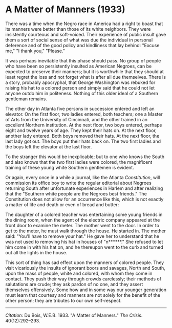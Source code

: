 <!--
title:   A Matter of Manners
author:  Du Bois, W.E.B.
journal: The Crisis
year:    1933
volume:  40
issue:   12
pages:   292-293
-->
# A Matter of Manners (1933)

There was a time when the Negro race in America had a right to boast that its manners were better than those of its white neighbors. They were insistently courteous and soft-voiced. Their experience of public insult gave them a sort of social sense of what was due the individual in personal deference and of the good policy and kindliness that lay behind: "Excuse me," "I thank you," "Please."

It was perhaps inevitable that this phase should pass. No group of people who have been so persistently insulted as American Negroes, can be expected to preserve their manners; but it is worthwhile that they should at least regret the loss and not forget what is after all due themselves. There is a story, probably apocryphal, that George Washington was rebuked for raising his hat to a colored person and simply said that he could not let anyone outdo him in politeness. Nothing of this older ideal of a Southern gentleman remains.

The other day in Atlanta five persons in succession entered and left an elevator. On the first floor, two ladies entered, both teachers; one a Master of Arts from the University of Cincinnati, and the other trained in an excellent Northern institution. At the next floor, two boys entered, perhaps eight and twelve years of age. They kept their hats on. At the next floor, another lady entered. Both boys removed their hats. At the next floor, the last lady got out. The boys put their hats back on. The two first ladies and the boys left the elevator at the last floor.

To the stranger this would be inexplicable; but to one who knows the South and also knows that the two first ladies were colored, the magnificent training of these young white Southern gentlemen is evident.

Or again, every once in a while a journal, like the Atlanta *Constitution*, will commission its office boy to write the regular editorial about Negroes returning South after unfortunate experiences in Harlem and after realizing that the "Southern white people are the Negroes best friends." The Constitution does not allow for an occurrence like this, which is not exactly a matter of life and death or even of bread and butter:

The daughter of a colored teacher was entertaining some young friends in the dining room, when the agent of the electric company appeared at the front door to examine the meter. The mother went to the door. In order to get to the meter, he must walk through the house. He started in. The mother said: "You'll have to remove your hat." He gave her to understand that he was not used to removing his hat in houses of "n******." She refused to let him come in with his hat on, and he thereupon went to the curb and turned out all the lights in the house.

This sort of thing has sad effect upon the manners of colored people. They visit vicariously the insults of ignorant boors and savages, North and South, upon the mass of people, white and colored, with whom they come in contact. They push their way through crowds carelessly; their methods of salutations are crude; they ask pardon of no one, and they assert themselves offensively. Some how and in some way our younger generation must learn that courtesy and manners are not solely for the benefit of the other person; they are tributes to our own self-respect.

_________________
*Citation:* Du Bois, W.E.B. 1933. "A Matter of Manners." *The Crisis*. 40(12):292&ndash;293.